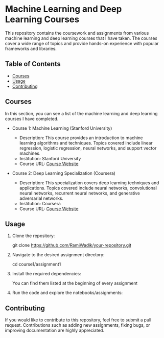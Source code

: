 # Machine Learning and Deep Learning Courses

This repository contains the coursework and assignments from various machine learning and deep learning courses that I have taken. The courses cover a wide range of topics and provide hands-on experience with popular frameworks and libraries.

## Table of Contents

- [Courses](#courses)
- [Usage](#usage)
- [Contributing](#contributing)

## Courses

In this section, you can see a list of the machine learning and deep learning courses I have completed.

- Course 1: Machine Learning (Stanford University)
  - Description: This course provides an introduction to machine learning algorithms and techniques. Topics covered include linear regression, logistic regression, neural networks, and support vector machines.
  - Institution: Stanford University
  - Course URL: [Course Website](https://www.example.com)

- Course 2: Deep Learning Specialization (Coursera)
  - Description: This specialization covers deep learning techniques and applications. Topics covered include neural networks, convolutional neural networks, recurrent neural networks, and generative adversarial networks.
  - Institution: Coursera
  - Course URL: [Course Website](https://www.example.com)

## Usage

1. Clone the repository:
   
   git clone https://github.com/RamiWadik/your-repository.git
   
2. Navigate to the desired assignment directory:
   
   cd course1/assignment1

3. Install the required dependencies:
   
   You can find them listed at the beginning of every assignment

4. Run the code and explore the notebooks/assignments:
   
## Contributing

If you would like to contribute to this repository, feel free to submit a pull request. Contributions such as adding new assignments, fixing bugs, or improving documentation are highly appreciated.
